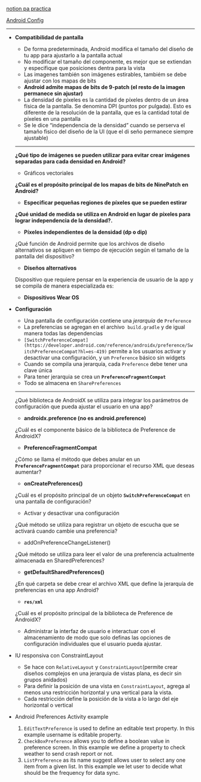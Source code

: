 
[notion pa practica](https://cyberanhg.notion.site/Android-Indicaciones-uu-e81dc9e788e64f9f98ad555717f1f8e3?pvs=4)

[Android Config](https://github.com/gabo748/androidConfigs)



----

- **Compatibilidad de pantalla**
    - De forma predeterminada, Android modifica el tamaño del diseño de tu app para ajustarlo a la pantalla actual
    - No modificar el tamaño del componente, es mejor que se extiendan y especifique que posiciones dentra para la vista
    - Las imagenes también son imágenes estirables, tambiém se debe ajustar con los mapas de bits
    - **Android admite mapas de bits de 9-patch (el resto de la imagen permanece sin ajustar)**
    - La densidad de píxeles es la cantidad de píxeles dentro de un área física de la pantalla. Se denomina DPI (puntos por pulgada). Esto es diferente de la resolución de la pantalla, que es la cantidad total de píxeles en una pantalla
    - Se le dice “independencia de la densidad” cuando se perserva el tamaño fisico del diseño de la UI (que el di seño permanece siempre ajustable)
    
    ---
    
     **¿Qué tipo de imágenes se pueden utilizar para evitar crear imágenes separadas para cada densidad en Android?**
    
    - Gráficos vectoriales
    
    **¿Cuál es el propósito principal de los mapas de bits de NinePatch en Android?**
    
    - **Especificar pequeñas regiones de píxeles que se pueden estirar**
    
    **¿Qué unidad de medida se utiliza en Android en lugar de píxeles para lograr independencia de la densidad?.**
    
    - **Píxeles independientes de la densidad (dp o dip)**
    
    ¿Qué función de Android permite que los archivos de diseño alternativos se apliquen en tiempo de ejecución según el tamaño de la pantalla del dispositivo?
    
    - **Diseños alternativos**
    
    Dispositivo que requiere pensar en la experiencia de usuario de la app y se compila de manera especializada es: 
    
    - **Dispositivos Wear OS**
    
- **Configuración**
    - Una pantalla de configuración contiene una *jerarquía* de `Preference`
    - La preferencias se agregan en el archivo  `build.gradle` y de igual manera todas las dependencias
    - `[SwitchPreferenceCompat](https://developer.android.com/reference/androidx/preference/SwitchPreferenceCompat?hl=es-419)` permite a los usuarios activar y desactivar una configuración, y un `Preference` básico sin widgets
    - Cuando se compila una jerarquía, cada `Preference` debe tener una clave única
    - Para tener jerarquia se crea un **`PreferenceFragmentCompat`**
    - Todo se almacena en `SharePreferences`
    
    ---
    
    ¿Qué biblioteca de AndroidX se utiliza para integrar los parámetros de configuración que pueda ajustar el usuario en una app?
    
    - **androidx.preference (no es android.preference)**
    
    ¿Cuál es el componente básico de la biblioteca de Preference de AndroidX?
    
    - **PreferenceFragmentCompat**
    
    ¿Cómo se llama el método que debes anular en un **`PreferenceFragmentCompat`** para proporcionar el recurso XML que deseas aumentar?
    
    - **onCreatePreferences()**
    
    ¿Cuál es el propósito principal de un objeto **`SwitchPreferenceCompat`** en una pantalla de configuración?
    
    - Activar y desactivar una configuración
    
    ¿Qué método se utiliza para registrar un objeto de escucha que se activará cuando cambie una preferencia?
    
    - addOnPreferenceChangeListener()
    
    ¿Qué método se utiliza para leer el valor de una preferencia actualmente almacenada en SharedPreferences?
    
    - **getDefaultSharedPreferences()**
    
    ¿En qué carpeta se debe crear el archivo XML que define la jerarquía de preferencias en una app Android?
    
    - **`res/xml`**
    
    ¿Cuál es el propósito principal de la biblioteca de Preference de AndroidX?
    
    - Administrar la interfaz de usuario e interactuar con el almacenamiento de modo que solo definas las opciones de configuración individuales que el usuario pueda ajustar.
- IU responsiva con ConstraintLayout
    - Se hace con `RelativeLayout` y `ConstraintLayout`(permite crear diseños complejos en una jerarquia de vistas plana, es decir sin grupos anidados)
    - Para definir la posición de una vista en `ConstraintLayout`, agrega al menos una restricción horizontal y una vertical para la vista.
    - Cada restricción define la posición de la vista a lo largo del eje horizontal o vertical
- Android Preferences Activity example
    1. `EditTextPreference` is used to define an editable text property. In this example username is editable property.
    2. `CheckBoxPreference` allows you to define a boolean value in preference screen. In this example we define a property to check weather to send crash report or not.
    3. `ListPreference` as its name suggest allows user to select any one item from a given list. In this example we let user to decide what should be the frequency for data sync.
